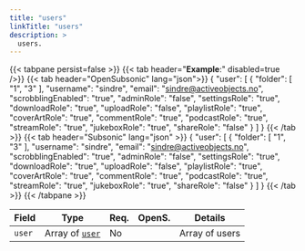 ```yaml
---
title: "users"
linkTitle: "users"
description: >
  users.
---
```


{{< tabpane persist=false >}}
{{< tab header="**Example**:" disabled=true />}}
{{< tab header="OpenSubsonic" lang="json">}}
{
  "user": [
    {
      "folder": [
          "1",
          "3"
      ],
      "username": "sindre",
      "email": "sindre@activeobjects.no",
      "scrobblingEnabled": "true",
      "adminRole": "false",
      "settingsRole": "true",
      "downloadRole": "true",
      "uploadRole": "false",
      "playlistRole": "true",
      "coverArtRole": "true",
      "commentRole": "true",
      "podcastRole": "true",
      "streamRole": "true",
      "jukeboxRole": "true",
      "shareRole": "false"
    }
  ]
}
{{< /tab >}}
{{< tab header="Subsonic" lang="json" >}}
{
  "user": [
    {
      "folder": [
          "1",
          "3"
      ],
      "username": "sindre",
      "email": "sindre@activeobjects.no",
      "scrobblingEnabled": "true",
      "adminRole": "false",
      "settingsRole": "true",
      "downloadRole": "true",
      "uploadRole": "false",
      "playlistRole": "true",
      "coverArtRole": "true",
      "commentRole": "true",
      "podcastRole": "true",
      "streamRole": "true",
      "jukeboxRole": "true",
      "shareRole": "false"
    }
  ]
}
{{< /tab >}}
{{< /tabpane >}}

| Field  | Type                       | Req. | OpenS. | Details        |
| ------ | -------------------------- | ---- | ------ | -------------- |
| `user` | Array of [`user`](../user) | No   |        | Array of users |
